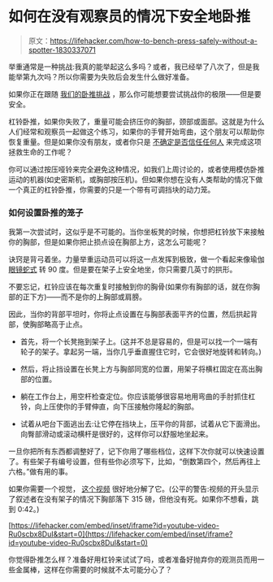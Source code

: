 # 如何在没有观察员的情况下安全地卧推

> 原文：<https://lifehacker.com/how-to-bench-press-safely-without-a-spotter-1830337071>

举重通常是一种挑战:我真的能举起这么多吗？或者，我已经举了八次了，但是我能举第九次吗？所以你需要为失败后会发生什么做好准备。



如果你正在跟随 [我们的卧推挑战](https://vitals.lifehacker.com/novembers-challenge-is-bench-press-1830153476?rev=1541778462823#_ga=2.166678011.456604250.1541431870-1456718367.1520458611) ，那么你可能想要尝试挑战你的极限——但是要安全。

杠铃卧推，如果你失败了，重量可能会挤压你的胸部，颈部或面部。这就是为什么人们经常和观察员一起做这个练习，如果你的手臂开始弯曲，这个朋友可以帮助你恢复重量。但是如果你没有朋友，或者你只是 [不确定是否信任任何人](https://lifehacker.com/why-it-s-dangerous-to-ask-a-stranger-for-a-spot-1752410786) 来完成这项拯救生命的工作呢？

你可以通过按压哑铃来完全避免这种情况，如我们上周讨论的，或者使用模仿卧推运动的机器(如史密斯机，或胸部按压机)。但如果你想在没有人类帮助的情况下做一个真正的杠铃卧推，你需要的只是一个带有可调挡块的动力笼。

### 如何设置卧推的笼子

我第一次尝试时，这似乎是不可能的。当你坐板凳的时候，你想把杠铃放下来接触你的胸部，但是如果你把止损点设在胸部上方，这怎么可能呢？

诀窍是背弓着坐。力量举重运动员可以将这一点发挥到极致，做一个看起来像瑜伽 [眼镜蛇式](https://www.yogajournal.com/poses/cobra-pose) 转 90 度。但是要在架子上安全地坐，你只需要几英寸的拱形。

不要忘记，杠铃应该在每次重复时接触到你的胸骨(如果你有胸部的话，就在你胸部的正下方)——而不是你的上胸部或肩膀。

因此，当你的背部平坦时，你将止点设置在与胸部表面平齐的位置，然后拱起背部，使胸部略高于止点。

*   首先，将一个长凳拖到架子上。(这并不总是容易的，但是可以找一个一端有轮子的架子。拿起另一端，当你几乎垂直握住它时，它会很好地旋转和转向。)

*   然后，将止挡设置在长凳上方与胸部同宽的位置，用架子将横杠固定在高出胸部的位置。
*   躺在工作台上，用空杆检查定位。你应该能够很容易地用弯曲的手肘抓住杠铃，向上压使你的手臂伸直，向下压接触你隆起的胸部。
*   试着从吧台下面逃出去:让它停在挡块上，压平你的背部，试着从它下面滑出。向臀部滑动或滚动横杆是很好的，这样你可以舒服地坐起来。

一旦你把所有东西都调整好了，记下你用了哪些档位，这样下次你就可以快速设置了。有些架子有编号设置，但有些你必须写下，比如，“倒数第四个，然后再往上六格。”做有用的事。

如果你需要一个视觉， [这个视频](https://www.youtube.com/watch?v=Ru0scbx8DuI) 很好地分解了它。(公平的警告:视频的开头显示了叙述者在没有架子的情况下胸部落下 315 磅，但他没有死。如果你不想看，跳到 0:42。)

 [https://lifehacker.com/embed/inset/iframe?id=youtube-video-Ru0scbx8DuI&start=0](https://lifehacker.com/embed/inset/iframe?id=youtube-video-Ru0scbx8DuI&start=0) 

你觉得卧推怎么样？准备好用杠铃来试试了吗，或者准备好抛弃你的观测员而用一些金属棒，这样在你需要的时候就不太可能分心了？